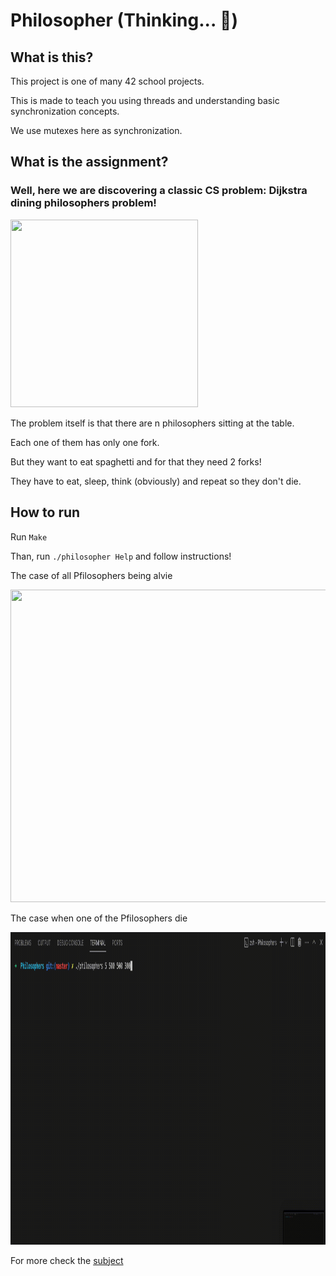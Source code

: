 # Philosopher (Thinking... 🧐)

## What is this?

This project is one of many 42 school projects. 

This is made to teach you using threads and understanding basic synchronization concepts.

We use mutexes here as synchronization.

## What is the assignment?

### Well, here we are discovering a classic CS problem: Dijkstra dining philosophers problem!

<img src="https://upload.wikimedia.org/wikipedia/commons/7/7b/An_illustration_of_the_dining_philosophers_problem.png" width = 300 height = 300>

The problem itself is that there are n philosophers sitting at the table.

Each one of them has only one fork.

But they want to eat spaghetti and for that they need 2 forks!

They have to eat, sleep, think (obviously) and repeat so they don't die.

## How to run

Run ```Make```

Than, run ```./philosopher Help``` and follow instructions!

The case of all Pfilosophers being alvie

<img src="./infinity.gif" width="1600" height="500"/>

The case when one of the Pfilosophers die

<img src="./normal.gif" width="1600" height="500"/>

For more check the [subject](subject.pdf)
